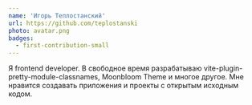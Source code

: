```yaml
---
name: 'Игорь Теплостанский'
url: https://github.com/teplostanski
photo: avatar.png
badges:
  - first-contribution-small
---
```


Я frontend developer. В свободное время разрабатываю vite-plugin-pretty-module-classnames, Moonbloom Theme и многое другое.
Мне нравится создавать приложения и проекты с открытым исходным кодом.
